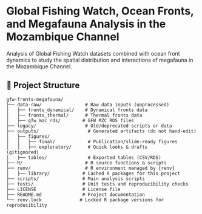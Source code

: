 # Global Fishing Watch, Ocean Fronts, and Megafauna Analysis in the Mozambique Channel
Analysis of Global Fishing Watch datasets combined with ocean front dynamics to study the spatial distribution and interactions of megafauna in 
the Mozambique Channel.

## 📂 Project Structure

```text
gfw-fronts-megafauna/
├── data-raw/                # Raw data inputs (unprocessed)
│   ├── fronts_dynamical/    # Dynamical fronts data
│   ├── fronts_thermal/      # Thermal fronts data
│   ├── gfw_mzc_rds/        # GFW MZC RDS files
├── legacy/                  # Old/deprecated scripts or data
├── outputs/                  # Generated artifacts (do not hand-edit)
│   ├── figures/
│   │   ├── final/            # Publication/slide-ready figures  
│   │   ├── exploratory/      # Quick looks & drafts             (gitignored)
│   ├── tables/               # Exported tables (CSV/RDS)        
├── R/                       # R source functions & scripts
├── renv/                    # R environment managed by {renv}
│   ├── library/            # Cached R packages for this project
├── scripts/                # Main analysis scripts
├── tests/                  # Unit tests and reproducibility checks
├── LICENSE                 # License file
├── README.md               # Project documentation
└── renv.lock              # Locked R package versions for reproducibility